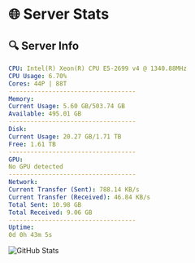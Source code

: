 # 🌐 Server Stats
## 🔍 Server Info
```yaml
CPU: Intel(R) Xeon(R) CPU E5-2699 v4 @ 1340.88MHz
CPU Usage: 6.70%
Cores: 44P | 88T
-----------------------------------
Memory:
Current Usage: 5.60 GB/503.74 GB
Available: 495.01 GB
-----------------------------------
Disk:
Current Usage: 20.27 GB/1.71 TB
Free: 1.61 TB
-----------------------------------
GPU:
No GPU detected
-----------------------------------
Network:
Current Transfer (Sent): 788.14 KB/s
Current Transfer (Received): 46.84 KB/s
Total Sent: 10.98 GB
Total Received: 9.06 GB
-----------------------------------
Uptime:
0d 0h 43m 5s
```
![GitHub Stats](https://img.shields.io/badge/Updated-2025-04-19_17:51:53-blue)